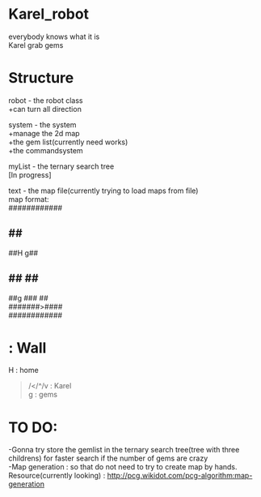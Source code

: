 Karel_robot
===========

everybody knows what it is<br />
Karel grab gems<br />

Structure
=========
robot - the robot class<br />
+can turn all direction<br />

system - the system<br />
+manage the 2d map<br />
+the gem list(currently need works)<br />
+the commandsystem<br />

myList - the ternary search tree<br />
[In progress]<br />

text - the map file(currently trying to load maps from file)<br />
map format:<br />
############<br />
##        ##<br />
##H      g##<br />
##  ##    ##<br />
##g ###   ##<br />
#######>####<br />
############<br />

# : Wall<br />
H : home<br />
>/</^/v : Karel<br />
g : gems<br />

TO DO:<br />
======
-Gonna try store the gemlist in the ternary search tree(tree with three childrens) for faster search if the number of gems are crazy<br />
-Map generation : so that do not need to try to create map by hands. Resource(currently looking) : http://pcg.wikidot.com/pcg-algorithm:map-generation<br />

